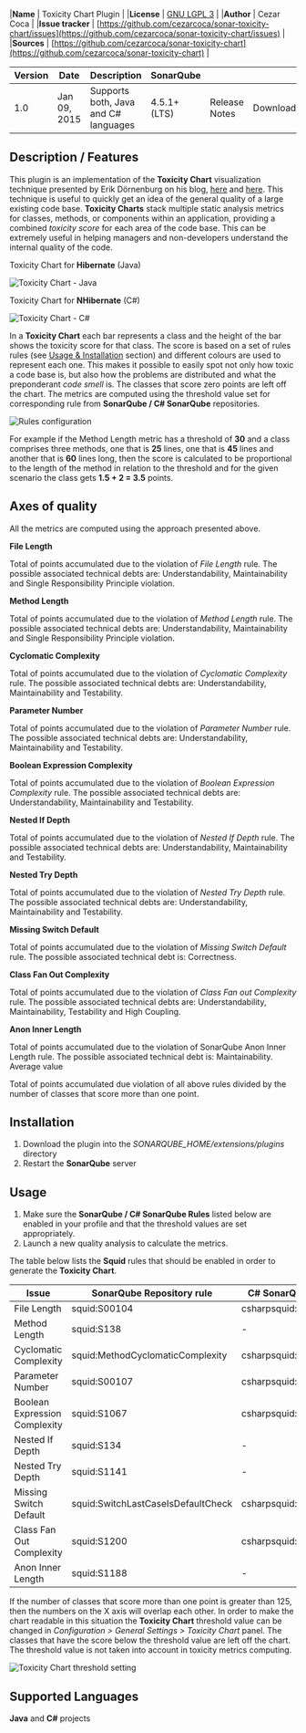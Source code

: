 |**Name**           | Toxicity Chart Plugin                                                                                                 |
|**License**        | [GNU LGPL 3](http://www.gnu.org/licenses/lgpl.txt)                                                                    |
|**Author**         | Cezar Coca                                                                                                            |
|**Issue tracker**  | [https://github.com/cezarcoca/sonar-toxicity-chart/issues](https://github.com/cezarcoca/sonar-toxicity-chart/issues)  |
|**Sources**        | [https://github.com/cezarcoca/sonar-toxicity-chart](https://github.com/cezarcoca/sonar-toxicity-chart)                |

| Version       | Date          | Description                           | SonarQube     |               |               |
| ------------- | ------------- | -------------                         | ------------- | ------------- | ------------- |
|1.0            | Jan 09, 2015  | Supports both, Java and C# languages  | 4.5.1+ (LTS)  | Release Notes | Download      |

## Description / Features ##

This plugin is an implementation of the **Toxicity Chart** visualization technique presented by Erik Dörnenburg on his blog, [here](http://erik.doernenburg.com/2008/11/how-toxic-is-your-code/) and [here](http://erik.doernenburg.com/2013/06/toxicity-reloaded/). This technique is useful to quickly get an idea of the general quality of a large existing code base. **Toxicity Charts** stack multiple static analysis metrics for classes, methods, or components within an application, providing a combined *toxicity score* for each area of the code base. This can be extremely useful in helping managers and non-developers understand the internal quality of the code.

Toxicity Chart for **Hibernate** (Java)

![Toxicity Chart - Java](https://4d7f3ccfc784b13605de2780f0f4bf21ee2162f6.googledrive.com/host/0B9tMA3RbZ5P_VS11Nk0yWkpNeXM/toxicity_chart_screenshot.png)

Toxicity Chart for **NHibernate** (C#)

![Toxicity Chart - C#](https://4d7f3ccfc784b13605de2780f0f4bf21ee2162f6.googledrive.com/host/0B9tMA3RbZ5P_VS11Nk0yWkpNeXM/toxicity_chart_csharp.png)

In a **Toxicity Chart** each bar represents a class and the height of the bar shows the toxicity score for that class.  The score is based on a set of rules rules (see [Usage & Installation](#usageAndInstallation) section) and different colours are used to represent each one. This makes it possible to easily spot not only how toxic a code base is, but also how the problems are distributed and what the preponderant *code smell* is. The classes that score zero points are left off the chart. The metrics are computed using the threshold value set for corresponding rule from **SonarQube / C# SonarQube** repositories.

![Rules configuration](https://4d7f3ccfc784b13605de2780f0f4bf21ee2162f6.googledrive.com/host/0B9tMA3RbZ5P_VS11Nk0yWkpNeXM/activate_rule.png)

For example if the Method Length metric has a threshold of **30** and a class comprises three methods, one that is **25** lines, one that is **45** lines and another that is **60** lines long, then the score is calculated to be proportional to the length of the method in relation to the threshold and for the given scenario the class gets **1.5 + 2 = 3.5** points.

## Axes of quality ##

All the metrics are computed using the approach presented above.

**File Length**

Total of points accumulated due to the violation of *File Length* rule. The possible associated technical debts are: Understandability, Maintainability and Single Responsibility Principle violation.

**Method Length**

Total of points accumulated due to the violation of *Method Length* rule. The possible associated technical debts are: Understandability, Maintainability and Single Responsibility Principle violation.

**Cyclomatic Complexity**

Total of points accumulated due to the violation of *Cyclomatic Complexity* rule. The possible associated technical debts are: Understandability, Maintainability and Testability.

**Parameter Number**

Total of points accumulated due to the violation of *Parameter Number* rule. The possible associated technical debts are: Understandability, Maintainability and Testability.

**Boolean Expression Complexity**

Total of points accumulated due to the violation of *Boolean Expression Complexity* rule. The possible associated technical debts are: Understandability, Maintainability and Testability.

**Nested If Depth**

Total of points accumulated due to the violation of *Nested If Depth* rule. The possible associated technical debts are: Understandability, Maintainability and Testability.

**Nested Try Depth**

Total of points accumulated due to the violation of *Nested Try Depth* rule. The possible associated technical debts are: Understandability, Maintainability and Testability.

**Missing Switch Default**

Total of points accumulated due to the violation of *Missing Switch Default* rule. The possible associated technical debt is: Correctness.

**Class Fan Out Complexity**

Total of points accumulated due to the violation of *Class Fan out Complexity* rule. The possible associated technical debts are: Understandability, Maintainability, Testability and High Coupling.


**Anon Inner Length**

Total of points accumulated due to the violation of SonarQube Anon Inner Length rule. The possible associated technical debt is: Maintainability.
Average value

Total of points accumulated due violation of all above rules divided by the number of classes that score more than one point.

<a name="usageAndInstallation"></a>

## Installation ##

1. Download the plugin into the *SONARQUBE_HOME/extensions/plugins* directory
2. Restart the **SonarQube** server

## Usage ##

1. Make sure the **SonarQube / C# SonarQube Rules** listed below are enabled in your profile and that the threshold values are set appropriately.
2. Launch a new quality analysis to calculate the metrics.

The table below lists the **Squid** rules that should be enabled in order to generate the **Toxicity Chart**.

| Issue                       | SonarQube Repository rule         | C# SonarQube Repository rule     |
| -------------               | -------------                     | -------------                    |
|File Length	              | squid:S00104                      | csharpsquid:FileLoc              |
|Method Length	              | squid:S138	                      | -                                |
|Cyclomatic Complexity        | squid:MethodCyclomaticComplexity  | csharpsquid:FunctionComplexity   |
|Parameter Number	          | squid:S00107                      | csharpsquid:S107	             |
|Boolean Expression Complexity| squid:S1067	                      | csharpsquid:S1067                |
|Nested If Depth	          | squid:S134	                      | -                                |
|Nested Try Depth	          | squid:S1141	                      | -                                |
|Missing Switch Default	      | squid:SwitchLastCaseIsDefaultCheck| csharpsquid:SwitchWithoutDefault |
|Class Fan Out Complexity	  | squid:S1200                       | csharpsquid:ClassCoupling        |
|Anon Inner Length	          | squid:S1188                       | -                                |

If the number of classes that score more than one point is greater than 125, then the numbers on the X axis will overlap each other. In order to make the chart readable in this situation the **Toxicity Chart** threshold value can be changed in *Configuration > General Settings > Toxicity Chart* panel. The classes that have the score below the threshold value are left off the chart. The threshold value is not taken into account in toxicity metrics computing.

![Toxicity Chart threshold setting](https://lh6.googleusercontent.com/-i61P0DyHLNY/UIks5uI4f4I/AAAAAAAAAjM/4O8DQOpVttA/s684/toxicity_chart_settings.png)

## Supported Languages ##

**Java** and **C#** projects


